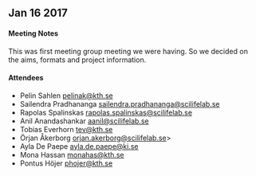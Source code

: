 ## Jan 16 2017

#### Meeting Notes

This was first meeting group meeting we were having. So we decided on the aims, formats and project information.


#### Attendees
* Pelin Sahlen pelinak@kth.se
* Sailendra Pradhananga sailendra.pradhananga@scilifelab.se
* Rapolas Spalinskas rapolas.spalinskas@scilifelab.se
* Anil Anandashankar aanil@scilifelab.se
* Tobias Everhorn tev@kth.se
* Örjan Åkerborg orjan.akerborg@scilifelab.se>
* Ayla De Paepe ayla.de.paepe@ki.se
* Mona Hassan monahas@kth.se
* Pontus Höjer phojer@kth.se
